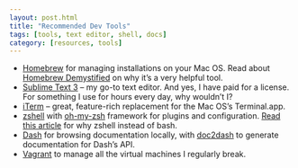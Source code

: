 ```yaml
---
layout: post.html
title: "Recommended Dev Tools"
tags: [tools, text editor, shell, docs]
category: [resources, tools]
---
```


* [Homebrew][brew] for managing installations on your Mac OS.  Read about [Homebrew Demystified][brew2] on why it’s a very helpful tool.
* [Sublime Text 3][subl3] – my go-to text editor. And yes, I have paid for a license.  For something I use for hours every day, why wouldn’t I?
* [iTerm][iTerm] – great, feature-rich replacement for the Mac OS’s Terminal.app.
* [zshell][zsh] with [oh-my-zsh][ohmyz] framework for plugins and configuration. [Read this article][read] for why zshell instead of bash.
* [Dash][dash] for browsing documentation locally, with [doc2dash][doc] to generate documentation for Dash’s API.
* [Vagrant][vagrant] to manage all the virtual machines I regularly break.



[subl]: http://www.sublimetext.com/2
[subl3]: http://www.sublimetext.com/3
[iTerm]: http://www.iterm2.com/#/section/home
[ohmyz]: https://github.com/robbyrussell/oh-my-zsh
[zsh]: http://www.zsh.org
[read]: http://mikegrouchy.com/blog/2012/01/zsh-is-your-friend.html
[dash]: https://itunes.apple.com/us/app/dash-docs-snippets/id458034879?mt=12
[doc]: https://pypi.python.org/pypi/doc2dash/
[vagrant]: http://vagrantup.com
[brew]: http://mxcl.github.io/homebrew/
[brew2]: http://mac.tutsplus.com/tutorials/terminal/homebrew-demystified-os-xs-ultimate-package-manager/
